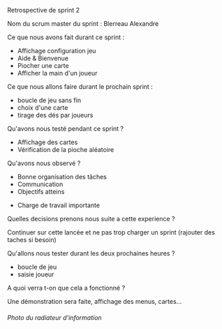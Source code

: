 Retrospective de sprint 2

Nom du scrum master du sprint : Blerreau Alexandre

Ce que nous avons fait durant ce sprint :
- Affichage configuration jeu
- Aide & Bienvenue
- Piocher une carte
- Afficher la main d'un joueur

Ce que nous allons faire durant le prochain sprint :

- boucle de jeu sans fin
- choix d'une carte
- tirage des dés par joueurs

Qu'avons nous testé pendant ce sprint ?
- Affichage des cartes
- Vérification de la pioche aléatoire

Qu'avons nous observé ?
 
 + Bonne organisation des tâches
 + Communication
 + Objectifs atteins
 
 - Charge de travail importante 


Quelles decisions prenons nous suite a cette experience ?

Continuer sur cette lancée et ne pas trop charger un sprint (rajouter des taches si besoin)


Qu'allons nous tester durant les deux prochaines heures ?

- boucle de jeu
- saisie joueur


A quoi verra t-on que cela a fonctionné ?

Une démonstration sera faite, affichage des menus, cartes...


###### Photo du radiateur d'information ###############
